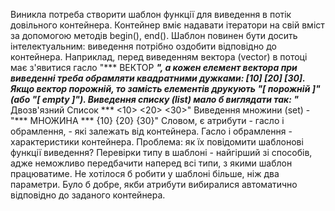 Виникла потреба створити шаблон функції для виведення в потік довільного контейнера. Контейнер вміє надавати ітератори на свій вміст за допомогою методів begin(), end(). Шаблон повинен бути досить інтелектуальним: виведення потрібно оздобити відповідно до контейнера.
Наприклад, перед виведенням вектора (vector) в потоці має з'явитися гасло "*** ВЕКТОР ***", а кожен елемент вектора при виведенні треба обрамляти квадратними дужками: [10] [20] [30]. Якщо вектор порожній, то замість елементів друкують "[ порожній ]" (або "[ empty ]").
Виведення списку (list) мало б виглядати так: "*** Двозв'язний Список *** <10> <20> <30>"
Виведення множини (set) - "*** МНОЖИНА *** {10} {20} {30}"
Словом, є атрибути - гасло і обрамлення, - які залежать від контейнера. Гасло і обрамлення - характеристики контейнера.
Проблема: як їх повідомити шаблонові функції виведення? Перевірки типу в шаблоні - найгірший зі способів, адже неможливо передбачити наперед всі типи, з якими шаблон працюватиме. Не хотілося б робити у шаблоні більше, ніж два параметри. Було б добре, якби атрибути вибиралися автоматично відповідно до заданого контейнера.
